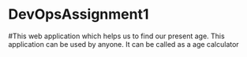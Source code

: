 # DevOpsAssignment1
#This web application which helps us to find our present age. This application can be used by anyone. It can be called as a age calculator
